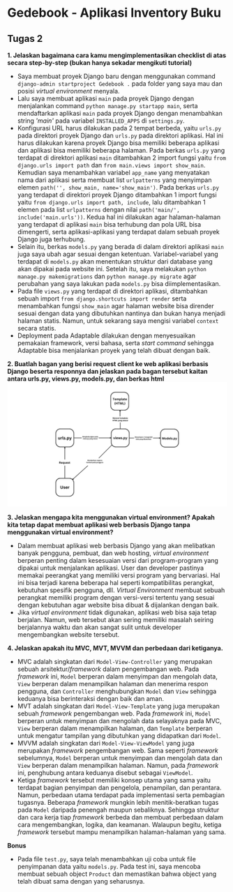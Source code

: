 # Gedebook - Aplikasi Inventory Buku

## Tugas 2
**1. Jelaskan bagaimana cara kamu mengimplementasikan checklist di atas secara step-by-step (bukan hanya sekadar mengikuti tutorial)**
* Saya membuat proyek Django baru dengan menggunakan command `django-admin startproject Gedebook .` pada folder yang saya mau dan posisi _virtual environment_ menyala.
* Lalu saya membuat aplikasi `main` pada proyek Django dengan menjalankan command `python manage.py startapp main`, serta mendaftarkan aplikasi `main` pada proyek Django dengan menambahkan string _'main'_ pada variabel `INSTALLED_APPS` di `settings.py`.
* Konfigurasi URL harus dilakukan pada 2 tempat berbeda, yaitu `urls.py` pada direktori proyek Django dan `urls.py` pada direktori aplikasi. Hal ini harus dilakukan karena proyek Django bisa memiliki beberapa aplikasi dan aplikasi bisa memiliki beberapa halaman.
  Pada berkas `urls.py` yang terdapat di direktori aplikasi `main` ditambahkan 2 import fungsi yaitu `from django.urls import path` dan `from main.views import show_main`. Kemudian saya menambahkan variabel `app_name` yang menyatakan nama dari aplikasi serta membuat list `urlpatterns` yang menyimpan elemen `path('', show_main, name='show_main')`.
  Pada berkas `urls.py` yang terdapat di direktori proyek Django ditambahkan 1 import fungsi yaitu `from django.urls import path, include`, lalu ditambahkan 1 elemen pada list `urlpatterns` dengan nilai `path('main/', include('main.urls'))`.
  Kedua hal ini dilakukan agar halaman-halaman yang terdapat di aplikasi `main` bisa terhubung dan pola URL bisa dimengerti, serta aplikasi-aplikasi yang terdapat dalam sebuah proyek Django juga terhubung.
* Selain itu, berkas `models.py` yang berada di dalam direktori aplikasi `main` juga saya ubah agar sesuai dengan ketentuan. Variabel-variabel yang terdapat di `models.py` akan menentukan struktur dari database yang akan dipakai pada website ini.
  Setelah itu, saya melakukan `python manage.py makemigrations` dan `python manage.py migrate` agar perubahan yang saya lakukan pada `models.py` bisa diimplementasikan.
* Pada file `views.py` yang terdapat di direktori aplikasi, ditambahkan sebuah import `from django.shortcuts import render` serta menambahkan fungsi `show_main` agar halaman website bisa dirender sesuai dengan data yang dibutuhkan nantinya dan bukan hanya menjadi halaman statis.
  Namun, untuk sekarang saya mengisi variabel `context` secara statis.
* Deployment pada Adaptable dilakukan dengan menyesuaikan pemakaian framework, versi bahasa, serta _start command_ sehingga Adaptable bisa menjalankan proyek yang telah dibuat dengan baik.

**2. Buatlah bagan yang berisi request client ke web aplikasi berbasis Django beserta responnya dan jelaskan pada bagan tersebut kaitan antara urls.py, views.py, models.py, dan berkas html**
![Graph of Django MVT architecture](Images/django-MVT-graph.png)

**3. Jelaskan mengapa kita menggunakan virtual environment? Apakah kita tetap dapat membuat aplikasi web berbasis Django tanpa menggunakan virtual environment?**
* Dalam membuat aplikasi web berbasis Django yang akan melibatkan banyak pengguna, pembuat, dan web hosting, _virtual environment_ berperan penting dalam kesesuaian versi dari program-program yang dipakai untuk menjalankan aplikasi. User dan developer pastinya memakai peerangkat yang memiliki versi program yang bervariasi. Hal ini bisa terjadi karena beberapa hal seperti kompatibilitas perangkat, kebutuhan spesifik pengguna, dll. _Virtual Environment_ membuat sebuah perangkat memiliki program dengan versi-versi tertentu yang sesuai dengan kebutuhan agar website bisa dibuat & dijalankan dengan baik.
*  Jika _virtual environment_ tidak digunakan, aplikasi web bisa saja tetap berjalan. Namun, web tersebut akan sering memiliki masalah seiring berjalannya waktu dan akan sangat sulit untuk developer mengembangkan website tersebut.

**4. Jelaskan apakah itu MVC, MVT, MVVM dan perbedaan dari ketiganya.**
* MVC adalah singkatan dari `Model-View-Controller` yang merupakan sebuah arsitektur/_framework_ dalam pengembangan web. Pada _framework_ ini, `Model` berperan dalam menyimpan dan mengolah data, `View` berperan dalam menampilkan halaman dan menerima respon pengguna, dan `Controller` menghubungkan `Model` dan `View` sehingga keduanya bisa berinteraksi dengan baik dan aman.
* MVT adalah singkatan dari `Model-View-Template` yang juga merupakan sebuah _framework_ pengembangan web. Pada _framework_ ini, `Model` berperan untuk menyimpan dan mengolah data selayaknya pada MVC, `View` berperan dalam menampilkan halaman, dan `Template` berperan untuk mengatur tampilan yang dibutuhkan yang didapatkan dari `Model`.
* MVVM adalah singkatan dari `Model-View-ViewModel` yang juga merupakan _framework_ pengembangan web. Sama seperti _framework_ sebelumnya, `Model` berperan untuk menyimpan dan mengolah data dan `View` berperan dalam menampilkan halaman. Namun, pada _framework_ ini, penghubung antara keduanya disebut sebagai `ViewModel`.
* Ketiga _framework_ tersebut memiliki konsep utama yang sama yaitu terdapat bagian penyimpan dan pengelola, penampilan, dan perantara. Namun, perbedaan utama terdapat pada implementasi serta pembagian tugasnya. Beberapa _framework_ mungkin lebih menitik-beratkan tugas pada `Model` daripada penengah maupun sebaliknya. Sehingga struktur dan cara kerja tiap _framework_ berbeda dan membuat perbedaan dalam cara mengembangkan, logika, dan keamanan. Walaupun begitu, ketiga _framework_ tersebut mampu menampilkan halaman-halaman yang sama.

**Bonus**
* Pada file `test.py`, saya telah menambahkan uji coba untuk file penyimpanan data yaitu `models.py`. Pada test ini, saya mencoba membuat sebuah object `Product` dan memastikan bahwa object yang telah dibuat sama dengan yang seharusnya.
<br>
<br>
